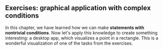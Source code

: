 ## Exercises: graphical application with complex conditions

In this chapter, we have learned how we can make **statements with nontrivial conditions**. Now let's apply this knowledge to create something interesting: a desktop app, which visualizes a point in a rectangle. This is a wonderful visualization of one of the tasks from the exercises.
